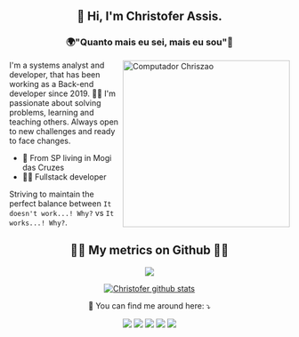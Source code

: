<h2 align="center"> 
  👋 Hi, I'm <strong>Christofer Assis</strong>.
</h2>

<h3 align="center">🌍"Quanto mais eu sei, mais eu sou"🧠</h3>

<img width="300px" min-width="300px" max-width="300px" align="right" src="https://raw.githubusercontent.com/MicaelliMedeiros/micaellimedeiros/master/image/computer-illustration.png" alt="Computador Chriszao">

<p align="left">
  I'm a systems analyst and developer, that has been working as a Back-end developer since 2019. 👨‍💻
  I'm passionate about solving problems, learning and teaching others. Always open to new challenges and ready to face changes.
</p>

- 📍 From SP living in Mogi das Cruzes
- 👨‍💻 Fullstack developer

<p align="left">
  Striving to maintain the perfect balance between <code>It doesn't work...! Why?</code> vs <code>It works...! Why?</code>.
</p>

<h2 align="center"> 🐱‍👤 My metrics on Github 🐱‍👤</h2>

<p align="center">
  <a href="https://github.com/Chriszao">
    <img src="https://github-readme-stats.vercel.app/api/top-langs/?username=Chriszao&theme=dracula&hide_langs_below=1" />
  </a>
</p>

<p></p>

<p align="center">
  <a href="https://github.com/Chriszao">
    <img src="https://github-readme-stats.vercel.app/api?username=Chriszao&show_icons=true&theme=dracula&line_height=27" alt="Christofer github stats"/>
  </a>
</p>

<p align="center">
  💌 You can find me around here: ⤵️
</p>

<p align="center">
  <a href="mailto:chris.f.assis18@gmail.com" alt="Gmail">
  <img src="https://img.shields.io/badge/-Gmail-FF0000?style=flat-square&labelColor=FF0000&logo=gmail&logoColor=white&link=LINK-DO-SEU-EMAIL" /></a>

  <a href="https://www.linkedin.com/in/christofer-assis-963380149/" alt="Linkedin">
  <img src="https://img.shields.io/badge/-Linkedin-0e76a8?style=flat-square&logo=Linkedin&logoColor=white&link=LINK-DO-SEU-LINKEDIN" /></a>

  <a href="https://api.whatsapp.com/send?phone=5511993303722" alt="WhatsApp">
  <img src="https://img.shields.io/badge/-WhatsApp-25d366?style=flat-square&labelColor=25d366&logo=whatsapp&logoColor=white&link=API-DO-SEU-WHATSAPP"/></a>

  <a href="https://www.facebook.com/Christofer.Assis/" alt="Facebook">
  <img src="https://img.shields.io/badge/-Facebook-3b5998?style=flat-square&labelColor=3b5998&logo=facebook&logoColor=white&link=LINK-DO-SEU-FACEBOOK"/></a>

  <a href="https://www.instagram.com/_chriszao_/" alt="Instagram">
  <img src="https://img.shields.io/badge/-Instagram-DF0174?style=flat-square&labelColor=DF0174&logo=instagram&logoColor=white&link=LINK-DO-SEU-INSTAGRAM"/></a>
</p> 
